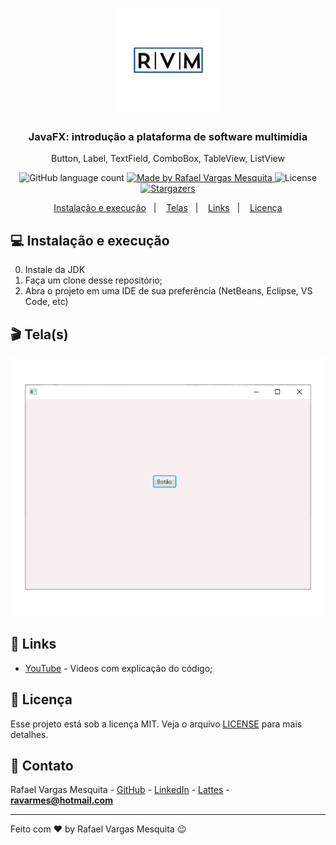 <h1 align="center">
    <img alt="RVM" src="https://github.com/ravarmes/javafx-introducao/blob/master/assets/rvm2.jpg" />
</h1>

<h3 align="center">
  JavaFX: introdução a plataforma de software multimídia
</h3>

<p align="center">Button, Label, TextField, ComboBox, TableView, ListView</p>

<p align="center">
  <img alt="GitHub language count" src="https://img.shields.io/github/languages/count/ravarmes/javafx-introducao?color=%2304D361">

  <a href="http://www.linkedin.com/in/rafael-vargas-mesquita">
    <img alt="Made by Rafael Vargas Mesquita" src="https://img.shields.io/badge/made%20by-Rafael%20Vargas%20Mesquita-%2304D361">
  </a>

  <img alt="License" src="https://img.shields.io/badge/license-MIT-%2304D361">

  <a href="https://github.com/ravarmes/javafx-crud-mvc/stargazers">
    <img alt="Stargazers" src="https://img.shields.io/github/stars/ravarmes/javafx-introducao?style=social">
  </a>
</p>

<p align="center">
  <a href="#-instalacao">Instalação e execução</a>&nbsp;&nbsp;&nbsp;|&nbsp;&nbsp;&nbsp;
  <a href="#-telas">Telas</a>&nbsp;&nbsp;&nbsp;|&nbsp;&nbsp;&nbsp;
  <a href="#-links">Links</a>&nbsp;&nbsp;&nbsp;|&nbsp;&nbsp;&nbsp;
  <a href="#-licenca">Licença</a>
</p>

## :computer: Instalação e execução <a name="-instalacao"/></a>

0. Instale da JDK
1. Faça um clone desse repositório;
2. Abra o projeto em uma IDE de sua preferência (NetBeans, Eclipse, VS Code, etc)

## :clapper: Tela(s) <a name="-telas"/></a>

![Tela](https://github.com/ravarmes/javafx-introducao/blob/master/assets/javafx-introducao.gif)

## :link: Links <a name="-links"/></a>

- [YouTube](https://www.youtube.com/watch?v=M-kMpOWTAZA&list=PL-mvLy2ws8IJ67KgbRQbE4QoIgmn9CeyK) - Vídeos com explicação do código;

## :memo: Licença <a name="-licenca"/></a>

Esse projeto está sob a licença MIT. Veja o arquivo [LICENSE](LICENSE.md) para mais detalhes.

## :email: Contato

Rafael Vargas Mesquita - [GitHub](https://github.com/ravarmes) - [LinkedIn](https://www.linkedin.com/in/rafael-vargas-mesquita) - [Lattes](http://lattes.cnpq.br/6616283627544820) - **ravarmes@hotmail.com**

---

Feito com ♥ by Rafael Vargas Mesquita :wink:
